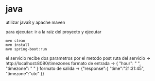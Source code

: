 # java

utilizar java8 y apache maven

para ejecutar:
ir a la raiz del proyecto y ejecutar

```
mvn clean
mvn install
mvn spring-boot:run
```

el servicio recibe dos parametros por el metodo post
ruta del servicio -> http://localhost:8080/timezones
formato de entrada -> { "hour": " ", "timezone": " " }
formato de salida -> {"response":{ "time":"21:31:45", "timezone":"utc" }}
